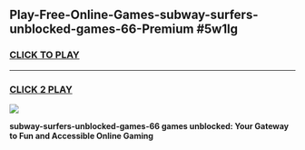 
## Play-Free-Online-Games-subway-surfers-unblocked-games-66-Premium #5w1lg
<h3>
<a href="https://premium.freeplayer.one?title=subway-surfers-unblocked-games-66&ref=8M">CLICK TO PLAY</a></h3>
<hr>

<h3>
<a href="https://premium.freeplayer.one?title=subway-surfers-unblocked-games-66&ref=8M">CLICK 2 PLAY</a>
  
</h3>

<a href="https://premium.freeplayer.one?title=subway-surfers-unblocked-games-66&ref=8M"><img src="https://clearcache.store/games.png"></a>


**subway-surfers-unblocked-games-66 games unblocked: Your Gateway to Fun and Accessible Online Gaming**
